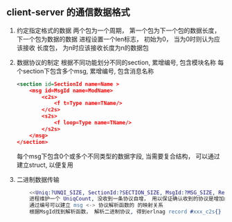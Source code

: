 ## client-server 的通信数据格式
1. 约定指定格式的数据  两个包为一个周期， 第一个包为下一个包的数据长度， 下一个包为数据的数据
    进程设置一个len标志， 初始为0， 当为0时则认为应该接收 长度包， 为n时应该接收长度为n的数据包

2. 数据协议的制定
    根据不同功能划分不同的section, 累增编号, 包含模块名称
    每个section下包含多个msg, 累增编号, 包含消息名称
    ```xml
    <section id=SectionId name=Name >
        <msg id=MsgId name=ModName>
            <c2s>
                <f t=Type name=TName/>
            </c2s>
            <s2s>
                <f loop=Type name=TName/>
            </s2s>
        </msg>
    </section>
    ```
    每个msg下包含0个或多个不同类型的数据字段, 当需要复合结构， 可以通过建立struct, 以便复用

3. 二进制数据传输
    ```erlang
        <<Uniq:?UNQI_SIZE, SectionId:?SECTION_SIZE, MsgId:?MSG_SIZE, RestBin/binary>>
        进程维护一个 UniqCount, 没收到一条协议自增， 用以保证确认收到的协议是增加的
        通过编号可以建立 msg <-> 协议解析函数的 的映射关系
        根据MsgId找到解析函数， 解析二进制协议, 得到erlnag record #xxx_c2s{}

    ```
